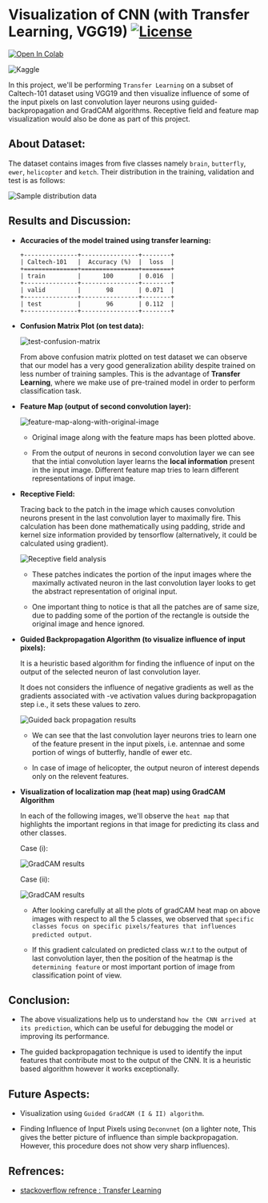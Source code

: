 # Visualization of CNN (with Transfer Learning, VGG19) [![License](https://img.shields.io/github/license/mashape/apistatus.svg?maxAge=2592000)](https://github.com/Narayan1281/Image-Classification-with-CNN-and-Visualization/blob/main/LICENSE)

[![Open In Colab](https://colab.research.google.com/assets/colab-badge.svg)](https://githubtocolab.com/Narayan1281/Image-Classification-with-CNN-and-Visualization/blob/main/CNN-visualization-with-transfer-learning.ipynb "Open Notebook") 

<a href="https://www.kaggle.com/code/narayan1281/transfer-learning-and-visualization-of-cnn-layers" target="_blank"><img align="left" alt="Kaggle" title="Open in Kaggle" src="https://kaggle.com/static/images/open-in-kaggle.svg"></a><br>


In this project, we'll be performing ```Transfer Learning``` on a subset of Caltech-101 dataset using VGG19 and then visualize influence of some of the input pixels on last convolution layer neurons using guided-backpropagation and GradCAM algorithms. Receptive field and feature map visualization would also be done as part of this project.

## About Dataset:

The dataset contains images from five classes namely ```brain```, ```butterfly```, ```ewer```, ```helicopter``` and ```ketch```. Their distribution in the training, validation and test is as follows:

![Sample distribution data](results/plots/distribution.png "Caltech-101 distribution of samples")

## Results and Discussion:

- **Accuracies of the model trained using transfer learning:** 

    ```
    +---------------+----------------+--------+
    | Caltech-101   |  Accuracy (%)  |  loss  |
    +===============+================+========+
    | train         |      100       | 0.016  |
    +---------------+----------------+--------+
    | valid         |       98       | 0.071  |
    +---------------+----------------+--------+
    | test          |       96       | 0.112  |
    +---------------+----------------+--------+
    ```

- **Confusion Matrix Plot (on test data):**

    ![test-confusion-matrix](results/plots/test_ds-cm.png "test_ds confusion matrix")

    From above confusion matrix plotted on test dataset we can observe that our model has a very good generalization ability despite trained on less number of training samples. This is the advantage of **Transfer Learning**, where we make use of pre-trained model in order to perform classification task.

- **Feature Map (output of second convolution layer):**
   
    ![feature-map-along-with-original-image](results/plots/feature_map-results2.png "feature map plot 2nd convolution layer")

    - Original image along with the feature maps has been plotted above. 
  
    - From the output of neurons in second convolution layer we can see that the intial convolution layer learns the **local information** present in the input image. Different feature map tries to learn different representations of input image.

- **Receptive Field:**
  
    Tracing back to the patch in the image which causes convolution neurons present in the last convolution layer to maximally fire. This calculation has been done mathematically using padding, stride and kernel size information provided by tensorflow (alternatively, it could be calculated using gradient).

    ![Receptive field analysis](results/plots/receptive-field%20(1).png "receptive field patches")

    - These patches indicates the portion of the input images where the maximally activated neuron in the last convolution layer looks to get the abstract representation of original input.

    - One important thing to notice is that all the patches are of same size, due to padding some of the portion of the rectangle is outside the original image and hence ignored.
  
- **Guided Backpropagation Algorithm (to visualize influence of input pixels):**
    
    It is a heuristic based algorithm for finding the influence of input on the output of the selected neuron of last convolution layer.

    It does not considers the influence of negative gradients as well as the gradients associated with -ve activation values during backpropagation step i.e., it sets these values to zero.

    ![Guided back propagation results](results/plots/guided_backprop-results.png "influence of input pixel using guided backpropagation")

    - We can see that the last convolution layer neurons tries to learn one of the feature present in the input pixels, i.e. antennae and some portion of wings of butterfly, handle of ewer etc.

    - In case of image of helicopter, the output neuron of interest depends only on the relevent features.

- **Visualization of localization map (heat map) using GradCAM Algorithm**
    
    In each of the following images, we'll observe the ```heat map``` that highlights the important regions in that image for predicting its class and other classes.

    
    Case (i):

    ![GradCAM results](results/plots/helicopter.png "Heat Map of Helicopter")

    Case (ii):

    ![GradCAM results](results/plots/ewer.png "Localization Map of Ewer")

    - After looking carefully at all the plots of gradCAM heat map on above images with respect to all the 5 classes, we observed that ```specific classes focus on specific pixels/features that influences predicted output```.
  

    - If this gradient calculated on predicted class w.r.t to the output of last convolution layer,  then the position of the heatmap is the ```determining feature``` or most important portion of image from classification point of view.
  
## Conclusion:

- The above visualizations help us to understand ```how the CNN arrived at its prediction```, which can be useful for debugging the model or improving its performance.

- The guided backpropagation technique is used to identify the input features that contribute most to the output of the CNN. It is a heuristic based algorithm however it works exceptionally.

## Future Aspects:

- Visualization using ```Guided GradCAM (I & II) algorithm```.

- Finding Influence of Input Pixels using ```Deconvnet``` (on a lighter note, This gives the better picture of influence than simple backpropagation. However, this procedure does not show very sharp influences).

## Refrences:

- [stackoverflow refrence : Transfer Learning](https://stackoverflow.com/questions/60623869/gradcam-with-guided-backprop-for-transfer-learning-in-tensorflow-2-0 "Transfer Learning with functional API")
